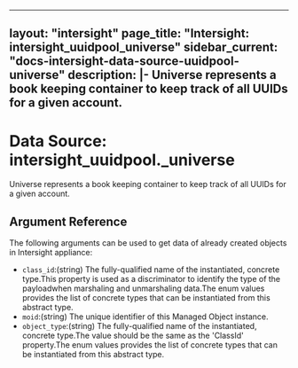 
---
layout: "intersight"
page_title: "Intersight: intersight_uuidpool_universe"
sidebar_current: "docs-intersight-data-source-uuidpool-universe"
description: |-
Universe represents a book keeping container to keep track of all UUIDs for a given account.
---

# Data Source: intersight_uuidpool._universe
Universe represents a book keeping container to keep track of all UUIDs for a given account.
## Argument Reference
The following arguments can be used to get data of already created objects in Intersight appliance:
* `class_id`:(string) The fully-qualified name of the instantiated, concrete type.This property is used as a discriminator to identify the type of the payloadwhen marshaling and unmarshaling data.The enum values provides the list of concrete types that can be instantiated from this abstract type. 
* `moid`:(string) The unique identifier of this Managed Object instance. 
* `object_type`:(string) The fully-qualified name of the instantiated, concrete type.The value should be the same as the 'ClassId' property.The enum values provides the list of concrete types that can be instantiated from this abstract type. 
